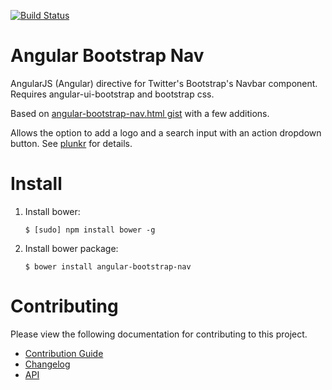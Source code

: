 [![Build Status](https://travis-ci.org/rackerlabs/angular-bootstrap-nav.svg)](https://travis-ci.org/rackerlabs/angular-bootstrap-nav)

# Angular Bootstrap Nav

AngularJS (Angular) directive for Twitter's Bootstrap's Navbar component. Requires angular-ui-bootstrap and bootstrap css.

Based on [angular-bootstrap-nav.html gist](https://gist.github.com/fpv83/8704263) with a few additions.

Allows the option to add a logo and a search input with an action dropdown button.
See [plunkr](http://plnkr.co/edit/lw9Icp) for details.

# Install

1. Install bower:

    ```shell
    $ [sudo] npm install bower -g
    ```

2. Install bower package:

    ```shell
    $ bower install angular-bootstrap-nav
    ```

# Contributing

Please view the following documentation for contributing to this project.

 - [Contribution Guide](./CONTRIBUTING.md)
 - [Changelog](./CHANGELOG.md)
 - [API](./docs/angular-bootstrap-nav.html)